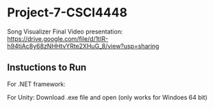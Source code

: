 # Project-7-CSCI4448
Song Visualizer
Final Video presentation: https://drive.google.com/file/d/1tIR-h94tjAc8y68zNHHtvYRte2XHuG_8/view?usp=sharing

## Instuctions to Run
For .NET framework:

For Unity: Download .exe file and open (only works for Windoes 64 bit)
